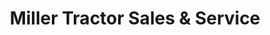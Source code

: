 ---
title: "Miller Tractor Sales & Service"
url: /spencer/miller-tractor-sales-und-service/
shop: Autowerkstatt
---